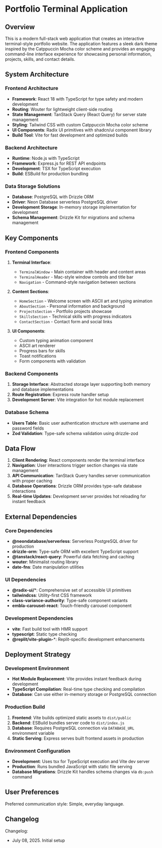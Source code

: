 # Portfolio Terminal Application

## Overview

This is a modern full-stack web application that creates an interactive terminal-style portfolio website. The application features a sleek dark theme inspired by the Catppuccin Mocha color scheme and provides an engaging command-line interface experience for showcasing personal information, projects, skills, and contact details.

## System Architecture

### Frontend Architecture
- **Framework**: React 18 with TypeScript for type safety and modern development
- **Routing**: Wouter for lightweight client-side routing
- **State Management**: TanStack Query (React Query) for server state management
- **Styling**: Tailwind CSS with custom Catppuccin Mocha color scheme
- **UI Components**: Radix UI primitives with shadcn/ui component library
- **Build Tool**: Vite for fast development and optimized builds

### Backend Architecture
- **Runtime**: Node.js with TypeScript
- **Framework**: Express.js for REST API endpoints
- **Development**: TSX for TypeScript execution
- **Build**: ESBuild for production bundling

### Data Storage Solutions
- **Database**: PostgreSQL with Drizzle ORM
- **Driver**: Neon Database serverless PostgreSQL driver
- **Development Storage**: In-memory storage implementation for development
- **Schema Management**: Drizzle Kit for migrations and schema management

## Key Components

### Frontend Components
1. **Terminal Interface**: 
   - `TerminalWindow` - Main container with header and content areas
   - `TerminalHeader` - Mac-style window controls and title bar
   - `Navigation` - Command-style navigation between sections

2. **Content Sections**:
   - `HomeSection` - Welcome screen with ASCII art and typing animation
   - `AboutSection` - Personal information and background
   - `ProjectsSection` - Portfolio projects showcase
   - `SkillsSection` - Technical skills with progress indicators
   - `ContactSection` - Contact form and social links

3. **UI Components**:
   - Custom typing animation component
   - ASCII art renderer
   - Progress bars for skills
   - Toast notifications
   - Form components with validation

### Backend Components
1. **Storage Interface**: Abstracted storage layer supporting both memory and database implementations
2. **Route Registration**: Express route handler setup
3. **Development Server**: Vite integration for hot module replacement

### Database Schema
- **Users Table**: Basic user authentication structure with username and password fields
- **Zod Validation**: Type-safe schema validation using drizzle-zod

## Data Flow

1. **Client Rendering**: React components render the terminal interface
2. **Navigation**: User interactions trigger section changes via state management
3. **API Communication**: TanStack Query handles server communication with proper caching
4. **Database Operations**: Drizzle ORM provides type-safe database interactions
5. **Real-time Updates**: Development server provides hot reloading for instant feedback

## External Dependencies

### Core Dependencies
- **@neondatabase/serverless**: Serverless PostgreSQL driver for production
- **drizzle-orm**: Type-safe ORM with excellent TypeScript support
- **@tanstack/react-query**: Powerful data fetching and caching
- **wouter**: Minimalist routing library
- **date-fns**: Date manipulation utilities

### UI Dependencies
- **@radix-ui/***: Comprehensive set of accessible UI primitives
- **tailwindcss**: Utility-first CSS framework
- **class-variance-authority**: Type-safe component variants
- **embla-carousel-react**: Touch-friendly carousel component

### Development Dependencies
- **vite**: Fast build tool with HMR support
- **typescript**: Static type checking
- **@replit/vite-plugin-***: Replit-specific development enhancements

## Deployment Strategy

### Development Environment
- **Hot Module Replacement**: Vite provides instant feedback during development
- **TypeScript Compilation**: Real-time type checking and compilation
- **Database**: Can use either in-memory storage or PostgreSQL connection

### Production Build
1. **Frontend**: Vite builds optimized static assets to `dist/public`
2. **Backend**: ESBuild bundles server code to `dist/index.js`
3. **Database**: Requires PostgreSQL connection via `DATABASE_URL` environment variable
4. **Static Serving**: Express serves built frontend assets in production

### Environment Configuration
- **Development**: Uses tsx for TypeScript execution and Vite dev server
- **Production**: Runs bundled JavaScript with static file serving
- **Database Migrations**: Drizzle Kit handles schema changes via `db:push` command

## User Preferences

Preferred communication style: Simple, everyday language.

## Changelog

Changelog:
- July 08, 2025. Initial setup